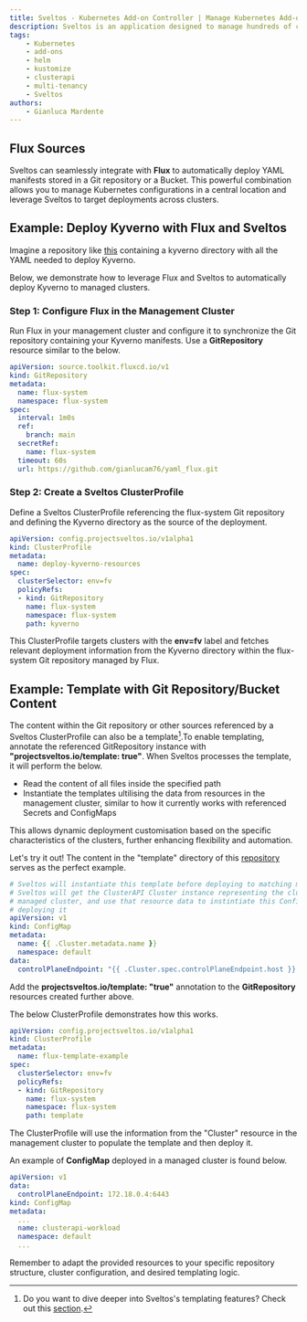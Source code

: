 ```yaml
---
title: Sveltos - Kubernetes Add-on Controller | Manage Kubernetes Add-ons with Ease
description: Sveltos is an application designed to manage hundreds of clusters by providing declarative APIs to deploy Kubernetes add-ons across multiple clusters.
tags:
    - Kubernetes
    - add-ons
    - helm
    - kustomize
    - clusterapi
    - multi-tenancy
    - Sveltos
authors:
    - Gianluca Mardente
---
```


## Flux Sources

Sveltos can seamlessly integrate with __Flux__ to automatically deploy YAML manifests stored in a Git repository or a Bucket. This powerful combination allows you to manage Kubernetes configurations in a central location and leverage Sveltos to target deployments across clusters.

## Example: Deploy Kyverno with Flux and Sveltos

Imagine a repository like [this](https://github.com/gianlucam76/yaml_flux.git) containing a kyverno directory with all the YAML needed to deploy Kyverno. 

Below, we demonstrate how to leverage Flux and Sveltos to automatically deploy Kyverno to managed clusters.

### Step 1: Configure Flux in the Management Cluster

Run Flux in your management cluster and configure it to synchronize the Git repository containing your Kyverno manifests. Use a __GitRepository__ resource similar to the below.

```yaml
apiVersion: source.toolkit.fluxcd.io/v1
kind: GitRepository
metadata:
  name: flux-system
  namespace: flux-system
spec:
  interval: 1m0s
  ref:
    branch: main
  secretRef:
    name: flux-system
  timeout: 60s
  url: https://github.com/gianlucam76/yaml_flux.git
```

### Step 2: Create a Sveltos ClusterProfile

Define a Sveltos ClusterProfile referencing the flux-system Git repository and defining the Kyverno directory as the source of the deployment.

```yaml
apiVersion: config.projectsveltos.io/v1alpha1
kind: ClusterProfile
metadata:
  name: deploy-kyverno-resources
spec:
  clusterSelector: env=fv
  policyRefs:
  - kind: GitRepository
    name: flux-system
    namespace: flux-system
    path: kyverno
```

This ClusterProfile targets clusters with the __env=fv__ label and fetches relevant deployment information from the Kyverno directory within the flux-system Git repository managed by Flux.

## Example: Template with Git Repository/Bucket Content

The content within the Git repository or other sources referenced by a Sveltos ClusterProfile can also be a template[^1].To enable templating, annotate the referenced GitRepository instance with __"projectsveltos.io/template: true"__. 
When Sveltos processes the template, it will perform the below.

- Read the content of all files inside the specified path
- Instantiate the templates ultilising the data from resources in the management cluster, similar to how it currently works with referenced Secrets and ConfigMaps

This allows dynamic deployment customisation based on the specific characteristics of the clusters, further enhancing flexibility and automation.

Let's try it out! The content in the "template" directory of this [repository](https://github.com/gianlucam76/yaml_flux.git) serves as the perfect example.

``` yaml
# Sveltos will instantiate this template before deploying to matching managed cluster
# Sveltos will get the ClusterAPI Cluster instance representing the cluster in the
# managed cluster, and use that resource data to instintiate this ConfigMap before
# deploying it
apiVersion: v1
kind: ConfigMap
metadata:
  name: {{ .Cluster.metadata.name }}
  namespace: default
data:
  controlPlaneEndpoint: "{{ .Cluster.spec.controlPlaneEndpoint.host }}:{{ .Cluster.spec.controlPlaneEndpoint.port }}"
```

Add the __projectsveltos.io/template: "true"__ annotation to the __GitRepository__ resources created further above.

The below ClusterProfile demonstrates how this works.

```yaml
apiVersion: config.projectsveltos.io/v1alpha1
kind: ClusterProfile
metadata:
  name: flux-template-example
spec:
  clusterSelector: env=fv
  policyRefs:
  - kind: GitRepository
    name: flux-system
    namespace: flux-system
    path: template
```

The ClusterProfile will use the information from the "Cluster" resource in the management cluster to populate the template and then deploy it.

An example of __ConfigMap__ deployed in a managed cluster is found below.

```yaml
apiVersion: v1
data:
  controlPlaneEndpoint: 172.18.0.4:6443
kind: ConfigMap
metadata:
  ...
  name: clusterapi-workload
  namespace: default
  ...
```

Remember to adapt the provided resources to your specific repository structure, cluster configuration, and desired templating logic.

[^1]: Do you want to dive deeper into Sveltos's templating features? Check out this [section](../template/template.md).
